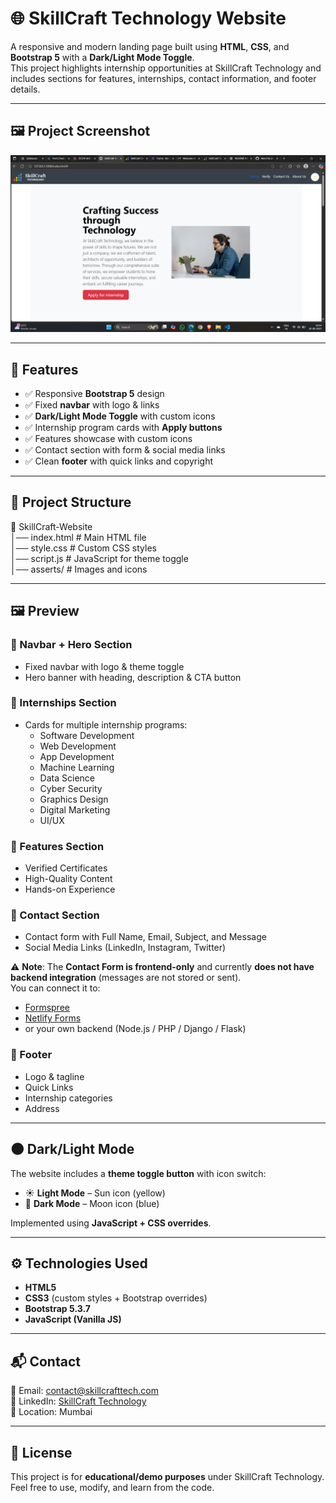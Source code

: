 # 🌐 SkillCraft Technology Website

A responsive and modern landing page built using **HTML**, **CSS**, and **Bootstrap 5** with a **Dark/Light Mode Toggle**.  
This project highlights internship opportunities at SkillCraft Technology and includes sections for features, internships, contact information, and footer details.

---

## 🖼️ Project Screenshot  

<p align="center">
  <img src="./asserts/screenshot.png" alt="SkillCraft Website Preview" width="800">
</p>

---


## 🚀 Features

- ✅ Responsive **Bootstrap 5** design  
- ✅ Fixed **navbar** with logo & links  
- ✅ **Dark/Light Mode Toggle** with custom icons  
- ✅ Internship program cards with **Apply buttons**  
- ✅ Features showcase with custom icons  
- ✅ Contact section with form & social media links  
- ✅ Clean **footer** with quick links and copyright  

---

## 📂 Project Structure

📁 SkillCraft-Website  
│── index.html # Main HTML file  
│── style.css # Custom CSS styles  
│── script.js # JavaScript for theme toggle  
│── asserts/ # Images and icons  

---

## 🖼️ Preview

### 🔹 Navbar + Hero Section
- Fixed navbar with logo & theme toggle  
- Hero banner with heading, description & CTA button  

### 🔹 Internships Section
- Cards for multiple internship programs:
  - Software Development  
  - Web Development  
  - App Development  
  - Machine Learning  
  - Data Science  
  - Cyber Security  
  - Graphics Design  
  - Digital Marketing  
  - UI/UX  

### 🔹 Features Section
- Verified Certificates  
- High-Quality Content  
- Hands-on Experience  

### 🔹 Contact Section
- Contact form with Full Name, Email, Subject, and Message  
- Social Media Links (LinkedIn, Instagram, Twitter)  

⚠️ **Note**: The **Contact Form is frontend-only** and currently **does not have backend integration** (messages are not stored or sent).  
You can connect it to:  
- [Formspree](https://formspree.io/)  
- [Netlify Forms](https://docs.netlify.com/forms/setup/)  
- or your own backend (Node.js / PHP / Django / Flask)  

### 🔹 Footer
- Logo & tagline  
- Quick Links  
- Internship categories  
- Address  

---

## 🌑 Dark/Light Mode

The website includes a **theme toggle button** with icon switch:

- ☀️ **Light Mode** – Sun icon (yellow)  
- 🌙 **Dark Mode** – Moon icon (blue)  

Implemented using **JavaScript + CSS overrides**.

---

## ⚙️ Technologies Used

- **HTML5**  
- **CSS3** (custom styles + Bootstrap overrides)  
- **Bootstrap 5.3.7**  
- **JavaScript (Vanilla JS)**  

---

## 📬 Contact

📧 Email: [contact@skillcrafttech.com](mailto:contact@skillcrafttech.com)  
🔗 LinkedIn: [SkillCraft Technology](https://www.linkedin.com/company/skillcraft-technology/)  
📍 Location: Mumbai  

---

## 📜 License

This project is for **educational/demo purposes** under SkillCraft Technology.  
Feel free to use, modify, and learn from the code.
